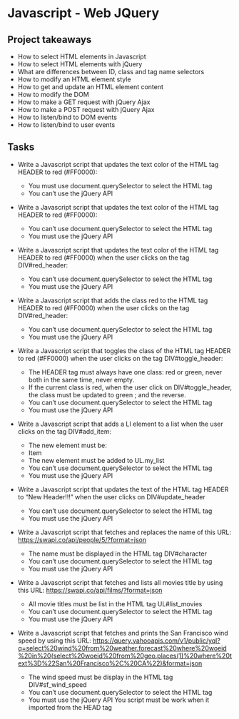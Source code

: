 # Javascript - Web JQuery

## Project takeaways

- How to select HTML elements in Javascript
- How to select HTML elements with jQuery
- What are differences between ID, class and tag name selectors
- How to modify an HTML element style
- How to get and update an HTML element content
- How to modify the DOM
- How to make a GET request with jQuery Ajax
- How to make a POST request with jQuery Ajax
- How to listen/bind to DOM events
- How to listen/bind to user events

## Tasks

- Write a Javascript script that updates the text color of the HTML tag HEADER to red (#FF0000):
  - You must use document.querySelector to select the HTML tag
  - You can’t use the jQuery API

- Write a Javascript script that updates the text color of the HTML tag HEADER to red (#FF0000):
  - You can’t use document.querySelector to select the HTML tag
  - You must use the jQuery API

- Write a Javascript script that updates the text color of the HTML tag HEADER to red (#FF0000) when the user clicks on the tag DIV#red_header:
  - You can’t use document.querySelector to select the HTML tag
  - You must use the jQuery API

- Write a Javascript script that adds the class red to the HTML tag HEADER to red (#FF0000) when the user clicks on the tag DIV#red_header:
  - You can’t use document.querySelector to select the HTML tag
  - You must use the jQuery API

- Write a Javascript script that toggles the class of the HTML tag HEADER to red (#FF0000) when the user clicks on the tag DIV#toggle_header:
  - The HEADER tag must always have one class: red or green, never both in the same time, never empty.
  - If the current class is red, when the user click on DIV#toggle_header, the class must be updated to green ; and the reverse.
  - You can’t use document.querySelector to select the HTML tag
  - You must use the jQuery API

- Write a Javascript script that adds a LI element to a list when the user clicks on the tag DIV#add_item:
  - The new element must be: <li>Item</li>
  - The new element must be added to UL.my_list
  - You can’t use document.querySelector to select the HTML tag
  - You must use the jQuery API

- Write a Javascript script that updates the text of the HTML tag HEADER to “New Header!!!” when the user clicks on DIV#update_header
  - You can’t use document.querySelector to select the HTML tag
  - You must use the jQuery API

- Write a Javascript script that fetches and replaces the name of this URL: https://swapi.co/api/people/5/?format=json
  - The name must be displayed in the HTML tag DIV#character
  - You can’t use document.querySelector to select the HTML tag
  - You must use the jQuery API

- Write a Javascript script that fetches and lists all movies title by using this URL: https://swapi.co/api/films/?format=json
  - All movie titles must be list in the HTML tag UL#list_movies
  - You can’t use document.querySelector to select the HTML tag
  - You must use the jQuery API

- Write a Javascript script that fetches and prints the San Francisco wind speed by using this URL: https://query.yahooapis.com/v1/public/yql?q=select%20wind%20from%20weather.forecast%20where%20woeid%20in%20(select%20woeid%20from%20geo.places(1)%20where%20text%3D%22San%20Francisco%2C%20CA%22)&format=json
  - The wind speed must be display in the HTML tag DIV#sf_wind_speed
  - You can’t use document.querySelector to select the HTML tag
  - You must use the jQuery API You script must be work when it imported from the HEAD tag
